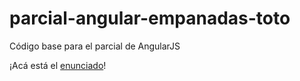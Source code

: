 # parcial-angular-empanadas-toto
Código base para el parcial de AngularJS

¡Acá está el [enunciado](https://docs.google.com/document/d/1aOIY_LSlO3fu1nf1WCxx4xANxDLNBljC6w9xA8w8C1E)!
